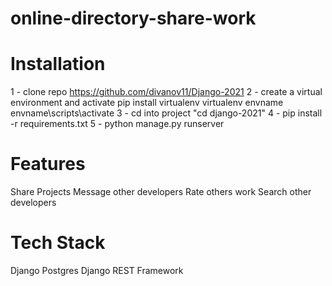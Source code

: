 # online-directory-share-work

# Installation
1 - clone repo https://github.com/divanov11/Django-2021
2 - create a virtual environment and activate
pip install virtualenv
virtualenv envname
envname\scripts\activate
3 - cd into project "cd django-2021"
4 - pip install -r requirements.txt
5 - python manage.py runserver
# Features
Share Projects
Message other developers
Rate others work
Search other developers
# Tech Stack
Django
Postgres
Django REST Framework
